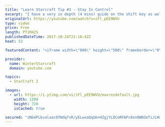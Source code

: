 ```yaml
---
title: "Learn Starcraft Tip #3 - Stay In Control"
excerpt: "I have a very in depth (4 mins) guide on the shift key as well here https://www.youtube.com/watch?v=7x9pHr544oY"
originalUrl: https://youtube.com/watch?v=iFl_pEE9WVU
type: video
price: Free
length: PT1M42S
publishedDateTime: 2017-10-24T21:18:42Z
heat: 52

featuredContent: "<iframe width=\"800\" height=\"500\" frameborder=\"0\" src=\"https://www.youtube.com/embed/iFl_pEE9WVU\" allow=\"accelerometer; autoplay; encrypted-media; gyroscope; picture-in-picture\" allowfullscreen></iframe>"

provider:
  name: WinterStarcraft
  domain: youtube.com

topics:
  - StarCraft 2

images:
  - url: https://i.ytimg.com/vi/iFl_pEE9WVU/maxresdefault.jpg
    width: 1280
    height: 720
    isCached: true

secured: "zNG4PLbvalaacOfWdqfvR/yELwxoQqUm+HZgjYL8CeRFAPc8on8WN3eTi/LHmE2Wt8t0QX6Z/6dJhZ8zfPuIwfSGtns9XXYdsPzN9C72g/i3U35qHSVPPKB0hKgbslRDrwAUQrlNgrXx5VCNEX6H0O2HyYCmpNq/g51/ppomPYA88YnyUgmVCMB3CAtwPsG/c3e11RWYt6wg+AxSjG4691nHkowMHt1DOJY0pJShLaP8pY8Pq1d+MoRaZFMOPVEw+f1wIYpAj7VosYM8hj/fHPglPGKCbBHHq5Vhp59hKAHRuPQnd5sRrbSfbbIR09oQbuoTqdoAYKAzHKOtPRKtajnCrQMZ2dPu9xj0km+0iR1DCyfm4tCIdo5fN1x8Sdmjqqx0deHytkoAPUiQdK9anw==;mP8tAab9a0C+GFn/2xX8jA=="
---
```



